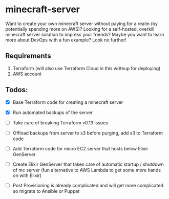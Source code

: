# minecraft-server

Want to create your own minecraft server without paying for a realm (by potentially spending more on AWS)? Looking for a self-hosted, overkill minecraft server solution to impress your friends? Maybe you want to learn more about DevOps with a fun example? Look no further! 

## Requirements
1. Terraform (will also use Terraform Cloud in this writeup for deploying)
2. AWS account 

## Todos:
- [X] Base Terraform code for creating a minecraft server
- [X] Run automated backups of the server
- [ ] Take care of breaking Terraform v0.13 issues
- [ ] Offload backups from server to s3 before purging, add s3 to Terraform code
- [ ] Add Terraform code for micro EC2 server that hosts below Elixir GenServer
- [ ] Create Elixir GenServer that takes care of automatic startup / shutdown of mc server (fun alternative to AWS Lambda to get some more hands on with Elixir)
- [ ] Post Provisioning is already complicated and will get more complicated so migrate to Ansible or Puppet

